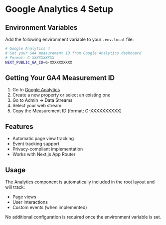 # Google Analytics 4 Setup

## Environment Variables

Add the following environment variable to your `.env.local` file:

```bash
# Google Analytics 4
# Get your GA4 measurement ID from Google Analytics dashboard
# Format: G-XXXXXXXXXX
NEXT_PUBLIC_GA_ID=G-XXXXXXXXXX
```

## Getting Your GA4 Measurement ID

1. Go to [Google Analytics](https://analytics.google.com/)
2. Create a new property or select an existing one
3. Go to Admin → Data Streams
4. Select your web stream
5. Copy the Measurement ID (format: G-XXXXXXXXXX)

## Features

- Automatic page view tracking
- Event tracking support
- Privacy-compliant implementation
- Works with Next.js App Router

## Usage

The Analytics component is automatically included in the root layout and will track:
- Page views
- User interactions
- Custom events (when implemented)

No additional configuration is required once the environment variable is set.
